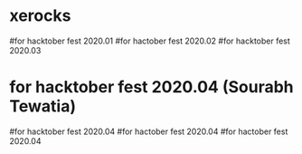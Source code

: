 # xerocks

#for hacktober fest 2020.01
#for hactober fest 2020.02
#for hacktober fest 2020.03
# for hacktober fest 2020.04 (Sourabh Tewatia)
#for hacktober fest 2020.04
#for  hactober fest 2020.04
#for hactober fest 2020.04
